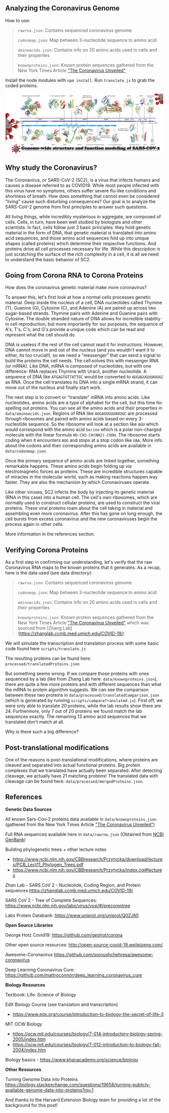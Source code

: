 ## Analyzing the Coronavirus Genome

How to use:

> `rawrna.json`: Contains sequenced coronavirus genome
> 
> `codonmap.json`: Map between 3-nucleotide sequence to amino acid
> 
> `aminoacids.json`: Contains info on 20 amino acids used in cells and their properties
> 
> `knownproteins.json`: Known protein sequences gathered from the New York Times Article ["The Coronavirus Unveiled"](https://www.nytimes.com/interactive/2020/health/coronavirus-unveiled.html) 

Install the node modules with `npm install`. Run `translate.js` to grab the coded proteins.

**![Alt text](public/covidimg.png?raw=true "Title")**

## Why study the Coronavirus?

The Coronavirus, or SARS-CoV-2 (SC2), is a virus that infects humans and causes a disease referred to as COVID19. While most people infected with this virus have no symptoms, others suffer severe flu-like conditions and shortness of breath. How does something that cannot even be considered "living" cause such disturbing consequences? Our goal is to analyze the SARS-CoV-2 genome from first principles to answer such questions.

All living things, while incredibly mysterious in aggregate, are composed of cells. Cells, in turn, have been well studied by biologists and other scientists. In fact, cells follow just 3 basic principles: they hold genetic material in the form of DNA, that genetic material is translated into amino acid sequences, and those amino acid sequences fold up into unique shapes (called proteins) which determine their respective functions. And proteins drive all cell processes necessary for life. While this description is just scratching the surface of the rich complexity in a cell, it is all we need to understand the basic behavior of SC2.

## Going from Corona RNA to Corona Proteins

How does the coronavirus genetic material make more coronavirus? 

To answer this, let's first look at how a normal cells processes genetic material. Deep inside the nucleus of a cell, DNA nucleotides called Thymine (T), Guanine (G), Cytosine (C), and Adenine (A) are paired up across two sugar-based strands. Thymine pairs with Adenine and Guanine pairs with Cytosine. The double stranded nature of DNA allows for incredible stability in cell reproduction, but more importantly for our purposes, the sequence of A's, T's, C's, and G's provide a unique code which can be read and represent what the cell should do.

DNA is useless if the rest of the cell cannot read it for instructions. However, DNA cannot move in and out of the nucleus (and you wouldn't want it to either, its too crucial!), so we need a "messenger" that can send a signal to build the proteins the cell needs. The cell solves this with messenger RNA (or mRNA). Like DNA, mRNA is composed of nucleotides, but with one difference: RNA replaces Thymine with Uracil, another nucleotide. A sequence of DNA like `ATGAGTGTTATTGC` would be converted to `AUGAGUGUUAUUGC` as RNA. Once the cell translates its DNA into a single mRNA strand, it can move out of the nucleus and finally start work.

The next step is to convert or "translate" mRNA into amino acids. Like nucleotides, amino acids are a type of alphabet for the cell, but this time for spelling out proteins. You can see all the amino acids and their properties in `data/aminoacids.json`. Regions of RNA like `AUGAGUGUUAUUGC` are processed through ribosomes and paired with amino acids based on every 3-nucleotide sequence. So the ribosome will look at a section like `AGU` which would correspond with the amino acid `Serine` which is a polar non-charged molecule with the linear formula `HO-CH2-CH(NH2)-COOH`. The ribosome starts coding when it encounters `AUG` and stops at a stop codon like `UAA`. More info about the codons and their corresponding amino acids are available in `data/codonmap.json`

Once the primary sequence of amino acids are linked together, something remarkable happens. These amino acids begin folding up via electromagnetic forces as proteins. These are incredible structures capable of miracles in the molecular world, such as making reactions happen way faster. They are also the mechanism by which Coronaviruses operate.

Like other viruses, SC2 infects the body by injecting its genetic material (RNA in this case) into a human cell. The cell's own ribosomes, which are normally used to construct cellular proteins, are used to construct the viral proteins. These viral proteins roam about the cell taking in material and assembling even more coronavirus. After this has gone on long enough, the cell bursts from excess coronavirus and the new coronaviruses begin the process again in other cells. 

More information in the references section.

## Verifying Corona Proteins

As a first step in confirming our understanding, let's verify that the raw Coronavirus RNA maps to the known proteins that it generates. As a recap, here is the data used (see data directory):

> `rawrna.json`: Contains sequenced coronavirus genome
> 
> `codonmap.json`: Map between 3-nucleotide sequence to amino acid
> 
> `aminoacids.json`: Contains info on 20 amino acids used in cells and their properties
> 
> `knownproteins.json`: Known protein sequences gathered from the New York Times Article ["The Coronavirus Unveiled"](https://www.nytimes.com/interactive/2020/health/coronavirus-unveiled.html) which was sourced from [Zhang Lab] (https://zhanglab.ccmb.med.umich.edu/COVID-19/)

We will simulate the transcription and translation process with some basic code found here `scripts/translate.js`

The resulting proteins can be found here: `processed/translatedProteins.json`

But something seems wrong. If we compare those proteins with ones sequenced by a lab (like from Zhang Lab here: `data/knownproteins.json`), there are quite a few more proteins and with different sequences than what the mRNA to protein algorithm suggests. We can see the comparison between these two proteins in `data/processed/translatedComparison.json` (which is generated by running `scripts/compareTranslated.js`). First off, we were only able to translate 20 proteins, while the lab results show there are 24. Furthermore, only 7 out of 20 proteins we found match the lab sequences exactly. The remaining 13 amino acid sequences that we translated don't match at all. 

Why is there such a big difference?

## Post-translational modifications

One of the reasons is post-translational modifications, where proteins are cleaved and separated into actual functional proteins. Big protein complexes that we translated have actually been separated. After detecting cleavage, we actually have 21 matching proteins! The translated data with cleavage can be found here: `data/processed/mergedProteins.json`.

## References

**Genetic Data Sources**

All known Sars-Cov-2 proteins data available in `data/knownproteins.json` (gathered from the New York Times Article ["The Coronavirus Unveiled"](https://www.nytimes.com/interactive/2020/health/coronavirus-unveiled.html))

Full RNA sequences available here in `data/rawrna.json` (Obtained from [NCBI GenBank](https://www.ncbi.nlm.nih.gov/labs/virus/vssi/#/virus?SeqType_s=Nucleotide&VirusLineage_ss=SARS-CoV-2,%20taxid:2697049&Completeness_s=complete))

Building phylogenetic trees + other lecture notes
- https://www.ncbi.nlm.nih.gov/CBBresearch/Przytycka/download/lectures/PCB_Lect11_Phylogen_Trees.pdf
- https://www.ncbi.nlm.nih.gov/CBBresearch/Przytycka/index.cgi#lectures

Zhan Lab - SARS CoV 2 - Nucleotide, Coding Region, and Protein sequences
https://zhanglab.ccmb.med.umich.edu/COVID-19/

SARS CoV 2 - Tree of Complete Sequences: https://www.ncbi.nlm.nih.gov/labs/virus/vssi/#/precomptree

Labs Protein Databank: https://www.uniprot.org/uniprot/Q0ZJN1

**Open Source Libraries**

George Hotz Covid19: https://github.com/geohot/corona

Other open source resources: http://open-source-covid-19.weileizeng.com/

Awesome-Coronavirus https://github.com/soroushchehresa/awesome-coronavirus

Deep Learning Coronavirus Cure: https://github.com/mattroconnor/deep_learning_coronavirus_cure

**Biology Resources**

Textbook: Life: Science of Biology

EdX Biology Course (see translation and transcription)
- https://www.edx.org/course/introduction-to-biology-the-secret-of-life-3

MIT OCW Biology 
- https://ocw.mit.edu/courses/biology/7-014-introductory-biology-spring-2005/index.htm
- https://ocw.mit.edu/courses/biology/7-012-introduction-to-biology-fall-2004/index.htm


Biology basics - https://www.khanacademy.org/science/biology

**Other Resources**

Turning Genome Data into Proteins 
https://biology.stackexchange.com/questions/19658/turning-publicly-available-genome-data-into-proteins?rq=1

And thanks to the Harvard Extension Biology team for providing a lot of the background for this post!
